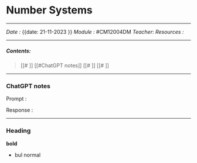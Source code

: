 # Number Systems
---
*Date :* {{date: 21-11-2023 }}
*Module :* #CM12004DM 
*Teacher*: 
*Resources :*

---
##### Contents: 
> [[# ]]  [[#ChatGPT notes]]
> [[# ]]
> [[# ]]
> 
--- 
### ChatGPT notes 

Prompt : 

Response : 

--- 

### Heading

**bold**
- bul
normal 